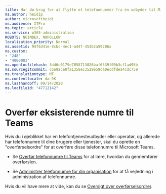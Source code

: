 ```yaml
---
title: Har du brug for at flytte et telefonnummer fra én udbyder til Microsoft?
ms.author: heidip
author: microsoftheidi
ms.audience: ITPro
ms.topic: article
ms.service: o365-administration
ROBOTS: NOINDEX, NOFOLLOW
localization_priority: Normal
ms.assetid: 94f6d41e-8cbc-4ec1-a44f-453b2a59206a
ms.custom:
- "248"
- "4000003"
ms.openlocfilehash: 3dd6c0179e7858713026baf6539f09b3cf1ad95b
ms.sourcegitcommit: c6692ce0fa1358ec3529e59ca0ecdfdea4cdc759
ms.translationtype: MT
ms.contentlocale: da-DK
ms.lasthandoff: 09/14/2020
ms.locfileid: "47712142"
---
```

# <a name="port-existing-numbers-to-teams"></a>Overfør eksisterende numre til Teams

Hvis du i øjeblikket har en telefontjenesteudbyder eller operatør, og allerede har telefonnumre til dine brugere eller tjenester, skal du oprette en "overførselsordre" for at overføre disse telefonnumre til Microsoft Teams.

- Se [Overfør telefonnumre til Teams](https://docs.microsoft.com/microsoftteams/phone-number-calling-plans/transfer-phone-numbers-to-teams) for at lære, hvordan du gennemfører overførslen. 

- Se [Administrer telefonnumre for din organisation](https://docs.microsoft.com/microsoftteams/manage-phone-numbers-for-your-organization/manage-phone-numbers-for-your-organization) for at få vejledning i administration af telefonnumre. 

Hvis du vil have mere at vide, kan du se [Oversigt over overførselsordrer](https://docs.microsoft.com/MicrosoftTeams/phone-number-calling-plans/port-order-overview).  